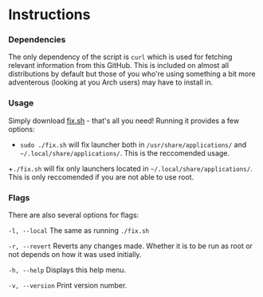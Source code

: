 Instructions
==============

### Dependencies
The only dependency of the script is ```curl``` which is used for fetching relevant information from this GitHub. This is included on almost all distributions by default but those of you who're using something a bit more adventerous (looking at you Arch users) may have to install in.


### Usage
Simply download [fix.sh](https://github.com/Foggalong/hardcode-fixer/blob/master/fix.sh) - that's all you need! Running it provides a few options:

+  ```sudo ./fix.sh``` will fix launcher both in ```/usr/share/applications/``` and ```~/.local/share/applications/```. This is the reccomended usage.

+```./fix.sh``` will fix only launchers located in ```~/.local/share/applications/```. This is only reccomended if you are not able to use root.


### Flags
There are also several options for flags:

``-l, --local``
The same as running ```./fix.sh```

``-r, --revert``
Reverts any changes made. Whether it is to be run as root or not depends on how it was used initially.

``-h, --help``
Displays this help menu.

``-v, --version``
Print version number.